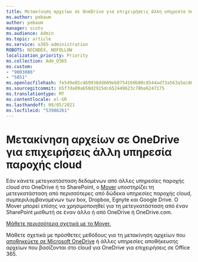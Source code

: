 ```yaml
---
title: Μετακίνηση αρχείων σε OneDrive για επιχειρήσεις άλλη υπηρεσία παροχής cloud
ms.author: pebaum
author: pebaum
manager: scotv
ms.audience: Admin
ms.topic: article
ms.service: o365-administration
ROBOTS: NOINDEX, NOFOLLOW
localization_priority: Priority
ms.collection: Adm_O365
ms.custom:
- "9003086"
- "5851"
ms.openlocfilehash: fe549e85c469938dd609eb8754160b00c8544ad73a563a5ec80a918ceec508c6
ms.sourcegitcommit: b5f7da89a650d2915dc652449623c78be6247175
ms.translationtype: MT
ms.contentlocale: el-GR
ms.lasthandoff: 08/05/2021
ms.locfileid: "53986261"
---
```

# <a name="move-files-into-onedrive-for-business-from-another-cloud-provider"></a>Μετακίνηση αρχείων σε OneDrive για επιχειρήσεις άλλη υπηρεσία παροχής cloud

Εάν κάνετε μετεγκατάσταση δεδομένων από άλλες υπηρεσίες παροχής cloud στο OneDrive ή το SharePoint, ο [Mover](https://go.microsoft.com/fwlink/?linkid=2132453) υποστηρίζει τη μετεγκατάσταση από περισσότερες από δώδεκα υπηρεσίες παροχής cloud, συμπεριλαμβανομένων των box, Dropbox, Egnyte και Google Drive. Ο Mover μπορεί επίσης να χρησιμοποιηθεί για τη μετεγκατάσταση από έναν SharePoint μισθωτή σε έναν άλλο ή από OneDrive ή OneDrive.com.

[Μάθετε περισσότερα σχετικά με το Mover.](https://go.microsoft.com/fwlink/?linkid=2132453)

Μάθετε σχετικά με πρόσθετες μεθόδους για τη μετακίνηση αρχείων που [αποθηκεύετε σε Microsoft OneDrive](https://support.microsoft.com/office/7fb28cad-7e25-451f-8b4b-2d1a71e5c0e9) ή άλλες υπηρεσίες αποθήκευσης αρχείων που βασίζονται στο cloud για OneDrive για επιχειρήσεις σε Office 365.
